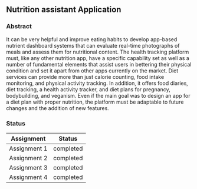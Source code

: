 ## Nutrition assistant Application

### Abstract

It can be very helpful and improve eating habits to develop app-based nutrient dashboard systems that can evaluate real-time photographs of meals and assess them for nutritional content. The health tracking platform must, like any other nutrition app, have a specific capability set as well as a number of fundamental elements that assist users in bettering their physical condition and set it apart from other apps currently on the market. Diet services can provide more than just calorie counting, food intake monitoring, and physical activity tracking. In addition, it offers food diaries, diet tracking, a health activity tracker, and diet plans for pregnancy, bodybuilding, and veganism. Even if the main goal was to design an app for a diet plan with proper nutrition, the platform must be adaptable to future changes and the addition of new features.

### Status

|Assignment|Status|
|-|-|
|Assignment 1 | completed |
|Assignment 2 | completed |
|Assignment 3 | completed |
|Assignment 4 | completed |
